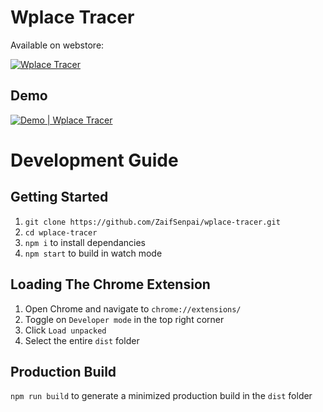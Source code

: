 
# Wplace Tracer

Available on webstore:

[![Wplace Tracer](https://img.shields.io/badge/Wplace%20Tracer-8A2BE2?logo=googlechrome&logoColor=ffffff)](https://chromewebstore.google.com/detail/efkjkoigpkglbkknnfcbdmfipbcdopao)

## Demo

[![Demo | Wplace Tracer](https://markdown-videos-api.jorgenkh.no/url?url=https%3A%2F%2Fyoutu.be%2Fhyqb2DRc5kY)](https://youtu.be/hyqb2DRc5kY)

# Development Guide

## Getting Started

1. `git clone https://github.com/ZaifSenpai/wplace-tracer.git`
2. `cd wplace-tracer`
3. `npm i` to install dependancies
4. `npm start` to build in watch mode

## Loading The Chrome Extension

1. Open Chrome and navigate to `chrome://extensions/`
2. Toggle on `Developer mode` in the top right corner
3. Click `Load unpacked`
4. Select the entire `dist` folder

## Production Build

`npm run build` to generate a minimized production build in the `dist` folder
